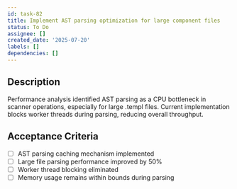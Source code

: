 ```yaml
---
id: task-82
title: Implement AST parsing optimization for large component files
status: To Do
assignee: []
created_date: '2025-07-20'
labels: []
dependencies: []
---
```


## Description

Performance analysis identified AST parsing as a CPU bottleneck in scanner operations, especially for large .templ files. Current implementation blocks worker threads during parsing, reducing overall throughput.

## Acceptance Criteria

- [ ] AST parsing caching mechanism implemented
- [ ] Large file parsing performance improved by 50%
- [ ] Worker thread blocking eliminated
- [ ] Memory usage remains within bounds during parsing
